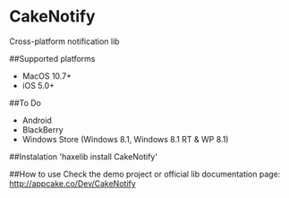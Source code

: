 CakeNotify
=====================

Cross-platform notification lib

##Supported platforms
 - MacOS 10.7+
 - iOS 5.0+
 
##To Do
 - Android
 - BlackBerry
 - Windows Store (Windows 8.1, Windows 8.1 RT & WP 8.1)

##Instalation
'haxelib install CakeNotify'

##How to use
Check the demo project or official lib documentation page: http://appcake.co/Dev/CakeNotify
